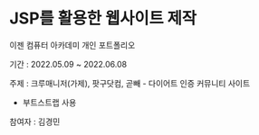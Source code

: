 # JSP를 활용한 웹사이트 제작

이젠 컴퓨터 아카데미 개인 포트폴리오

기간 : 2022.05.09 ~ 2022.06.08

주제 : 크루매니저(가제), 팟구닷컴, 곧빼 - 다이어트 인증 커뮤니티 사이트

* 부트스트랩 사용

참여자 : 김경민
